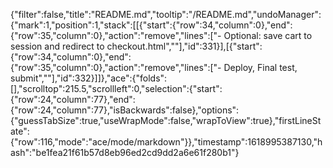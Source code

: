{"filter":false,"title":"README.md","tooltip":"/README.md","undoManager":{"mark":1,"position":1,"stack":[[{"start":{"row":34,"column":0},"end":{"row":35,"column":0},"action":"remove","lines":["- Optional: save cart to session and redirect to checkout.html",""],"id":331}],[{"start":{"row":34,"column":0},"end":{"row":35,"column":0},"action":"remove","lines":["- Deploy, Final test, submit",""],"id":332}]]},"ace":{"folds":[],"scrolltop":215.5,"scrollleft":0,"selection":{"start":{"row":24,"column":77},"end":{"row":24,"column":77},"isBackwards":false},"options":{"guessTabSize":true,"useWrapMode":false,"wrapToView":true},"firstLineState":{"row":116,"mode":"ace/mode/markdown"}},"timestamp":1618995387130,"hash":"be1fea21f61b57d8eb96ed2cd9dd2a6e61f280b1"}